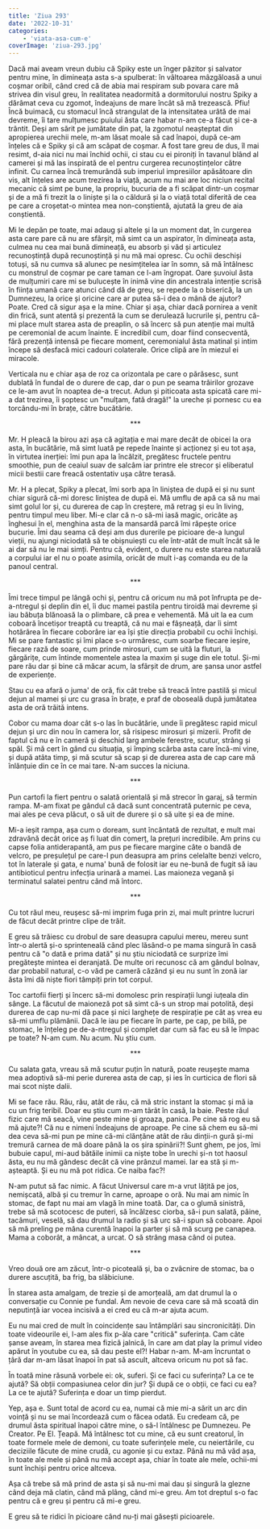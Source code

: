 ```yaml
---
title: 'Ziua 293'
date: '2022-10-31'
categories:
    - 'viata-asa-cum-e'
coverImage: 'ziua-293.jpg'
---
```


Dacă mai aveam vreun dubiu că Spiky este un înger păzitor și salvator pentru mine, în dimineața asta s-a spulberat: în vâltoarea mâzgăloasă a unui coșmar oribil, când cred că de abia mai respiram sub povara care mă strivea din visul greu, în realitatea neadormită a dormitorului nostru Spiky a dărâmat ceva cu zgomot, îndeajuns de mare încât să mă trezească. Pfiu! Încă buimacă, cu stomacul încă strangulat de la intensitatea urâtă de mai devreme, îi tare mulțumesc puiului ăsta care habar n-am ce-a făcut și ce-a trântit. Deși am sărit pe jumătate din pat, la zgomotul neașteptat din apropierea urechii mele, m-am lăsat moale să cad înapoi, după ce-am înțeles că e Spiky și că am scăpat de coșmar. A fost tare greu de dus, îl mai resimt, d-aia nici nu mai închid ochii, ci stau cu ei pironiți în tavanul blând al camerei și mă las inspirată de el pentru curgerea recunoștințelor către infinit. Cu carnea încă tremurândă sub imperiul impresiilor apăsătoare din vis, alt înțeles are acum trezirea la viață, acum nu mai are loc niciun recital mecanic că simt pe bune, la propriu, bucuria de a fi scăpat dintr-un coșmar și de a mă fi trezit la o liniște și la o căldură și la o viață total diferită de cea pe care a croșetat-o mintea mea non-conștientă, ajutată la greu de aia conștientă.

Mi le depăn pe toate, mai adaug și altele și la un moment dat, în curgerea asta care pare că nu are sfârșit, mă simt ca un aspirator, în dimineața asta, culmea nu cea mai bună dimineață, eu absorb și văd și articulez recunoștință după recunoștință și nu mă mai opresc. Cu ochii deschiși totuși, să nu cumva să alunec pe nesimțitelea iar în somn, să mă întâlnesc cu monstrul de coșmar pe care taman ce l-am îngropat. Oare șuvoiul ăsta de mulțumiri care mi se bulucește în inimă vine din ancestrala intenție scrisă în ființa umană care atunci când dă de greu, se repede la o biserică, la un Dumnezeu, la orice și oricine care ar putea să-i dea o mână de ajutor? Poate. Cred că sigur așa e la mine. Chiar și așa, chiar dacă pornirea a venit din frică, sunt atentă și prezentă la cum se derulează lucrurile și, pentru că-mi place mult starea asta de preaplin, o să încerc să pun atenție mai multă pe ceremonial de acum înainte. E incredibil cum, doar fiind consecventă, fără prezență intensă pe fiecare moment, ceremonialul ăsta matinal și intim începe să desfacă mici cadouri colaterale. Orice clipă are în miezul ei miracole.

Verticala nu e chiar așa de roz ca orizontala pe care o părăsesc, sunt dublată în fundal de o durere de cap, dar o pun pe seama trăirilor grozave ce le-am avut în noaptea de-a trecut. Adun și piticoata asta spicată care mi-a dat trezirea, îi șoptesc un "mulțam, fată dragă!" la ureche și pornesc cu ea torcându-mi în brațe, către bucătărie.

<p style="text-align: center;">***</p>

Mr. H pleacă la birou azi așa că agitația e mai mare decât de obicei la ora asta, în bucătărie, mă simt luată pe repede înainte și acționez și eu tot așa, în virtutea inerției: îmi pun apa la încălzit, pregătesc fructele pentru smoothie, pun de ceaiul suav de salcâm iar printre ele strecor și eliberatul micii bestii care freacă ostentativ ușa către terasă.

Mr. H a plecat, Spiky a plecat, îmi sorb apa în liniștea de după ei și nu sunt chiar sigură că-mi doresc liniștea de după ei. Mă umflu de apă ca să nu mai simt golul lor și, cu durerea de cap în creștere, mă retrag și eu în living, pentru timpul meu liber. Mi-e clar că n-o să-mi iasă magic, oricâte aș înghesui în el, menghina asta de la mansardă parcă îmi răpește orice bucurie. Îmi dau seama că deși am dus durerile pe picioare de-a lungul vieții, nu ajungi niciodată să te obișnuiești cu ele într-atât de mult încât să le ai dar să nu le mai simți. Pentru că, evident, o durere nu este starea naturală a corpului iar el nu o poate asimila, oricât de mult i-aș comanda eu de la panoul central.

<p style="text-align: center;">***</p>

Îmi trece timpul pe lângă ochi și, pentru că oricum nu mă pot înfrupta pe de-a-ntregul și deplin din el, îi duc mamei pastila pentru tiroidă mai devreme și iau băbuța blănoasă la o plimbare, că prea e vehementă. Mă uit la ea cum coboară încetișor treaptă cu treaptă, că nu mai e fâșneață, dar îi simt hotărârea în fiecare coborâre iar ea își știe direcția probabil cu ochii închiși. Mi se pare fantastic și îmi place s-o urmăresc, cum soarbe fiecare ieșire, fiecare rază de soare, cum prinde mirosuri, cum se uită la fluturi, la gărgărițe, cum întinde momentele astea la maxim și suge din ele totul. Și-mi pare rău dar și bine că măcar acum, la sfârșit de drum, are șansa unor astfel de experiențe.

Stau cu ea afară o juma' de oră, fix cât trebe să treacă între pastilă și micul dejun al mamei și urc cu grasa în brațe, e praf de oboseală după jumătatea asta de oră trăită intens.

Cobor cu mama doar cât s-o las în bucătărie, unde îi pregătesc rapid micul dejun și urc din nou în camera lor, să risipesc mirosuri și mizerii. Profit de faptul că nu e în cameră și deschid larg ambele ferestre, scutur, strâng și spăl. Și mă cert în gând cu situația, și împing scârba asta care încă-mi vine, și după atâta timp, și mă scutur să scap și de durerea asta de cap care mă înlănțuie din ce în ce mai tare. N-am succes la niciuna.

<p style="text-align: center;">***</p>

Pun cartofi la fiert pentru o salată orientală și mă strecor în garaj, să termin rampa. M-am fixat pe gândul că dacă sunt concentrată puternic pe ceva, mai ales pe ceva plăcut, o să uit de durere și o să uite și ea de mine.

Mi-a ieșit rampa, așa cum o doream, sunt încântată de rezultat, e mult mai zdravănă decât orice aș fi luat din comerț, la prețuri incredibile. Am prins cu capse folia antiderapantă, am pus pe fiecare margine câte o bandă de velcro, pe preșulețul pe care-l pun deasupra am prins celelalte benzi velcro, tot în laterale și gata, e numa' bună de folosit iar eu ne-bună de fugit să iau antibioticul pentru infecția urinară a mamei. Las maioneza vegană și terminatul salatei pentru când mă întorc.

<p style="text-align: center;">***</p>

Cu tot răul meu, reușesc să-mi imprim fuga prin zi, mai mult printre lucruri de făcut decât printre clipe de trăit.

E greu să trăiesc cu drobul de sare deasupra capului mereu, mereu sunt într-o alertă și-o sprinteneală când plec lăsând-o pe mama singură în casă pentru că "o dată e prima dată" și nu știu niciodată ce surprize îmi pregătește mintea ei deranjată. De multe ori recunosc că am gândul bolnav, dar probabil natural, c-o văd pe cameră căzând și eu nu sunt în zonă iar ăsta îmi dă niște fiori tâmpiți prin tot corpul.

Toc cartofii fierți și încerc să-mi domolesc prin respirații lungi iuțeala din sânge. La făcutul de maioneză pot să simt că-s un strop mai potolită, deși durerea de cap nu-mi dă pace și nici larghețe de respirație pe cât aș vrea eu să-mi umflu plămânii. Dacă le iau pe fiecare în parte, pe cap, pe bilă, pe stomac, le înțeleg pe de-a-ntregul și complet dar cum să fac eu să le împac pe toate? N-am cum. Nu acum. Nu știu cum.

<p style="text-align: center;">***</p>

Cu salata gata, vreau să mă scutur puțin în natură, poate reușește mama mea adoptivă să-mi perie durerea asta de cap, și ies în curticica de flori să mai scot niște dalii.

Mi se face rău. Rău, rău, atât de rău, că mă stric instant la stomac și mă ia cu un frig teribil. Doar eu știu cum m-am târât în casă, la baie. Peste răul fizic care mă seacă, vine peste mine și groaza, panica. Pe cine să rog eu să mă ajute?! Că nu e nimeni îndeajuns de aproape. Pe cine să chem eu să-mi dea ceva să-mi pun pe mine că-mi clănțăne atât de rău dinții-n gură și-mi tremură carnea de mă doare până la os șira spinării?! Sunt ghem, pe jos, îmi bubuie capul, mi-aud bătăile inimii ca niște tobe în urechi și-n tot haosul ăsta, eu nu mă gândesc decât că vine prânzul mamei. Iar ea stă și m-așteaptă. Și eu nu mă pot ridica. Ce naiba fac?!

N-am putut să fac nimic. A făcut Universul care m-a vrut lățită pe jos, nemișcată, albă și cu tremur în carne, aproape o oră. Nu mai am nimic în stomac, de fapt nu mai am vlagă în mine toată. Dar, ca o glumă sinistră, trebe să mă scotocesc de puteri, să încălzesc ciorba, să-i pun salată, pâine, tacâmuri, veselă, să dau drumul la radio și să urc să-i spun să coboare. Apoi să mă preling pe mâna curentă înapoi la parter și să mă scurg pe canapea. Mama a coborât, a mâncat, a urcat. O să strâng masa când oi putea.

<p style="text-align: center;">***</p>

Vreo două ore am zăcut, într-o picoteală și, ba o zvâcnire de stomac, ba o durere ascuțită, ba frig, ba slăbiciune.

În starea asta amalgam, de trezie și de amorțeală, am dat drumul la o conversație cu Connie pe fundal. Am nevoie de ceva care să mă scoată din neputință iar vocea incisivă a ei cred eu că m-ar ajuta acum.

Eu nu mai cred de mult în coincidențe sau întâmplări sau sincronicități. Din toate videourile ei, l-am ales fix p-ăla care "critică" suferința. Cam câte șanse aveam, în starea mea fizică jalnică, în care am dat play la primul video apărut în youtube cu ea, să dau peste el?! Habar n-am. M-am încruntat o țâră dar m-am lăsat înapoi în pat să ascult, altceva oricum nu pot să fac.

În toată mine răsună vorbele ei: ok, suferi. Și ce faci cu suferința? La ce te ajută? Să obții compasiunea celor din jur? Și după ce o obții, ce faci cu ea? La ce te ajută? Suferința e doar un timp pierdut.

Yep, așa e. Sunt total de acord cu ea, numai că mie mi-a sărit un arc din voință și nu se mai încordează cum o făcea odată. Eu credeam că, pe drumul ăsta spiritual înapoi către mine, o să-l întâlnesc pe Dumnezeu. Pe Creator. Pe El. Țeapă. Mă întâlnesc tot cu mine, că eu sunt creatorul, în toate formele mele de demoni, cu toate suferințele mele, cu neiertările, cu deciziile făcute de mine crudă, cu agonie și cu extaz. Până nu mă văd așa, în toate ale mele și până nu mă accept așa, chiar în toate ale mele, ochii-mi sunt închiși pentru orice altceva.

Așa că trebe să mă prind de asta și să nu-mi mai dau și singură la glezne când deja mă clatin, când mă plâng, când mi-e greu. Am tot dreptul s-o fac pentru că e greu și pentru că mi-e greu.

E greu să te ridici în picioare când nu-ți mai găsești picioarele.
